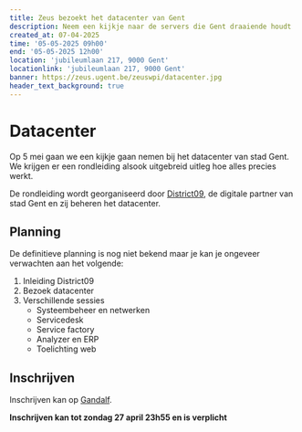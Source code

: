 ```yaml
--- 
title: Zeus bezoekt het datacenter van Gent 
description: Neem een kijkje naar de servers die Gent draaiende houdt
created_at: 07-04-2025
time: '05-05-2025 09h00'
end: '05-05-2025 12h00'
location: 'jubileumlaan 217, 9000 Gent'
locationlink: 'jubileumlaan 217, 9000 Gent'
banner: https://zeus.ugent.be/zeuswpi/datacenter.jpg
header_text_background: true
---
```


# Datacenter 

Op 5 mei gaan we een kijkje gaan nemen bij het datacenter van stad Gent. We krijgen er een rondleiding alsook uitgebreid uitleg hoe alles precies werkt.

De rondleiding wordt georganiseerd door [District09](https://district09.gent/nl), de digitale partner van stad Gent en zij beheren het datacenter.

## Planning 

De definitieve planning is nog niet bekend maar je kan je ongeveer verwachten aan het volgende:

1. Inleiding District09
2. Bezoek datacenter
3. Verschillende sessies
    * Systeembeheer en netwerken
    * Servicedesk 
    * Service factory
    * Analyzer en ERP
    * Toelichting web

## Inschrijven

Inschrijven kan op [Gandalf](https://event.student.ugent.be/events/405).

**Inschrijven kan tot zondag 27 april 23h55 en is verplicht**
